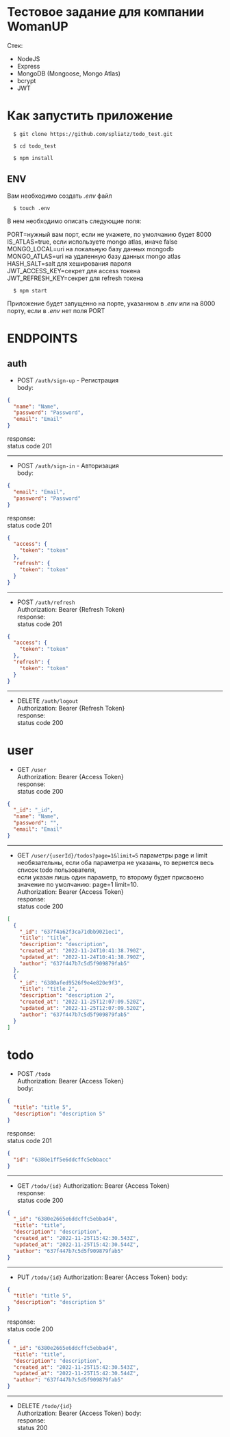 # Тестовое задание для компании WomanUP

Стек:

- NodeJS
- Express
- MongoDB (Mongoose, Mongo Atlas)
- bcrypt
- JWT

# Как запустить приложение

```Shell
  $ git clone https://github.com/spliatz/todo_test.git
```

```Shell
  $ cd todo_test    
```

```Shell
  $ npm install   
```

## ENV

Вам необходимо создать  *.env* файл

```Shell
  $ touch .env    
```

В нем необходимо описать следующие поля:

PORT=нужный вам порт, если не укажете, по умолчанию будет 8000  
IS_ATLAS=true, если используете mongo atlas, иначе false  
MONGO_LOCAL=uri на локальную базу данных mongodb  
MONGO_ATLAS=uri на удаленную базу данных mongo atlas  
HASH_SALT=salt для хеширования пароля  
JWT_ACCESS_KEY=секрет для access токена  
JWT_REFRESH_KEY=секрет для refresh токена

```Shell
  $ npm start    
```

Приложение будет запущенно на порте, указанном в *.env* или на 8000 порту, если в *.env* нет поля PORT

# ENDPOINTS

## auth

- POST `/auth/sign-up` - Регистрация   
  body:  

```json
{
  "name": "Name",
  "password": "Password",
  "email": "Email"
}
```  

response:  
status code 201

---

- POST `/auth/sign-in` - Авторизация    
  body:

```json
{
  "email": "Email",
  "password": "Password"
}
```  

response:  
status code 201

```json
{
  "access": {
    "token": "token"
  },
  "refresh": {
    "token": "token"
  }
}
```

---

- POST `/auth/refresh`  
  Authorization: Bearer {Refresh Token}  
  response:  
  status code 201

```json
{
  "access": {
    "token": "token"
  },
  "refresh": {
    "token": "token"
  }
}
```

---

- DELETE `/auth/logout`  
  Authorization: Bearer {Refresh Token}  
  response:    
  status code 200

# user

- GET `/user`  
  Authorization: Bearer {Access Token}  
  response:  
  status code 200

```json
{
  "_id": "_id",
  "name": "Name",
  "password": "",
  "email": "Email"
}
```

---

- GET `/user/{userId}/todos?page=1&limit=5`
  параметры page и limit необязательны, если оба параметра не указаны, то вернется весь список todo пользователя,  
  если указан лишь один параметр, то второму будет присвоено значение по умолчанию: page=1 limit=10.  
  Authorization: Bearer {Access Token}  
  response:  
  status code 200

```json
[
  {
    "_id": "637f4a62f3ca71dbb9021ec1",
    "title": "title",
    "description": "description",
    "created_at": "2022-11-24T10:41:38.790Z",
    "updated_at": "2022-11-24T10:41:38.790Z",
    "author": "637f447b7c5d5f909879fab5"
  },
  {
    "_id": "6380afed9526f9e4e820e9f3",
    "title": "title 2",
    "description": "description 2",
    "created_at": "2022-11-25T12:07:09.520Z",
    "updated_at": "2022-11-25T12:07:09.520Z",
    "author": "637f447b7c5d5f909879fab5"
  }
]
```

# todo

- POST `/todo`  
  Authorization: Bearer {Access Token}  
  body:

```json
{
  "title": "title 5",
  "description": "description 5"
}
```

response:  
status code 201

```json
{
  "id": "6380e1ff5e6ddcffc5ebbacc"
}
```

---

- GET `/todo/{id}`
  Authorization: Bearer {Access Token}  
  response:  
  status code 200

```json
{
  "_id": "6380e2665e6ddcffc5ebbad4",
  "title": "title",
  "description": "description",
  "created_at": "2022-11-25T15:42:30.543Z",
  "updated_at": "2022-11-25T15:42:30.544Z",
  "author": "637f447b7c5d5f909879fab5"
}
```

---

- PUT `/todo/{id}`
  Authorization: Bearer {Access Token} body:

```json
{
  "title": "title 5",
  "description": "description 5"
}
```

response:  
status code 200

```json
{
  "_id": "6380e2665e6ddcffc5ebbad4",
  "title": "title",
  "description": "description",
  "created_at": "2022-11-25T15:42:30.543Z",
  "updated_at": "2022-11-25T15:42:30.544Z",
  "author": "637f447b7c5d5f909879fab5"
}
```

---

- DELETE `/todo/{id}`  
  Authorization: Bearer {Access Token} body:  
  response:  
  status 200